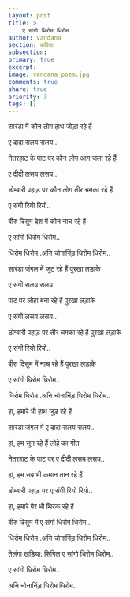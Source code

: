 ```yaml
---
layout: post
title: >
    ए सांगो धिरोम धिरोम
author: vandana
section: कविता
subsection:
primary: true
excerpt:
image: vandana_poem.jpg
comments: true
share: true
priority: 3
tags: []
---
```


सारंडा में कौन लोग हाथ जोड़ा रहे हैं

ए दादा सलय सलय..

नेतरहाट के पाट पर कौन लोग आग जला रहे हैं

ए दीदी लसय लसय..

डोम्बारी पहाड़ पर कौन लोग तीर चमका रहे हैं

ए संगी रियो रियो..

बीरु दिसुम देश में कौन नाच रहे हैं

ए सांगो धिरोम धिरोम..

धिरोम धिरोम..अनि चोनानिंड़ धिरोम धिरोम..

सारंडा जंगल में जुट रहे हैं पुरखा लड़ाके

ए संगी सलय सलय

पाट पर लोहा बना रहे हैं पुरखा लड़ाके

ए संगी लसय लसय..

डोम्बारी पहाड़ पर तीर चमका रहे हैं पुरखा लड़ाके

ए संगी रियो रियो..

बीरु दिसुम में नाच रहे हैं पुरखा लड़ाके

ए सांगो धिरोम धिरोम..

धिरोम धिरोम..अनि चोनानिंड़ धिरोम धिरोम..

हां, हमारे भी हाथ जुड़ रहे हैं

सारंडा जंगल में ए दादा सलय सलय..

हां, हम सुन रहे हैं लोहे का गीत

नेतरहाट के पाट पर ए दीदी लसय लसय..

हां, हम सब भी कमान तान रहे हैं

डोम्बारी पहाड़ पर ए संगी रियो रियो..

हां, हमारे पैर भी थिरक रहे हैं

बीरु दिसुम में ए संगो धिरोम धिरोम..

धिरोम धिरोम..अनि चोनानिंड़ धिरोम धिरोम..

तेलंगा खड़िया: सिगिल ए सांगो धिरोम धिरोम..

ए सांगो धिरोम धिरोम..

अनि चोनानिंड़ धिरोम धिरोम..